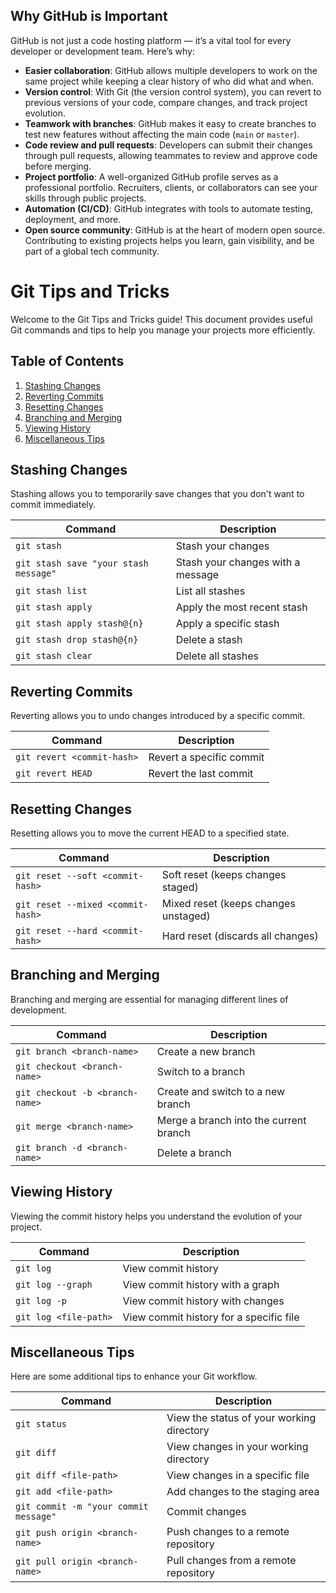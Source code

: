## Why GitHub is Important

GitHub is not just a code hosting platform — it’s a vital tool for every developer or development team. Here’s why:

- **Easier collaboration**: GitHub allows multiple developers to work on the same project while keeping a clear history of who did what and when.
- **Version control**: With Git (the version control system), you can revert to previous versions of your code, compare changes, and track project evolution.
- **Teamwork with branches**: GitHub makes it easy to create branches to test new features without affecting the main code (`main` or `master`).
- **Code review and pull requests**: Developers can submit their changes through pull requests, allowing teammates to review and approve code before merging.
- **Project portfolio**: A well-organized GitHub profile serves as a professional portfolio. Recruiters, clients, or collaborators can see your skills through public projects.
- **Automation (CI/CD)**: GitHub integrates with tools to automate testing, deployment, and more.
- **Open source community**: GitHub is at the heart of modern open source. Contributing to existing projects helps you learn, gain visibility, and be part of a global tech community.

# Git Tips and Tricks

Welcome to the Git Tips and Tricks guide! This document provides useful Git commands and tips to help you manage your projects more efficiently.

## Table of Contents
1. [Stashing Changes](#stashing-changes)
2. [Reverting Commits](#reverting-commits)
3. [Resetting Changes](#resetting-changes)
4. [Branching and Merging](#branching-and-merging)
5. [Viewing History](#viewing-history)
6. [Miscellaneous Tips](#miscellaneous-tips)

## Stashing Changes

Stashing allows you to temporarily save changes that you don't want to commit immediately.

| Command | Description |
|---------|-------------|
| `git stash` | Stash your changes |
| `git stash save "your stash message"` | Stash your changes with a message |
| `git stash list` | List all stashes |
| `git stash apply` | Apply the most recent stash |
| `git stash apply stash@{n}` | Apply a specific stash |
| `git stash drop stash@{n}` | Delete a stash |
| `git stash clear` | Delete all stashes |

## Reverting Commits

Reverting allows you to undo changes introduced by a specific commit.

| Command | Description |
|---------|-------------|
| `git revert <commit-hash>` | Revert a specific commit |
| `git revert HEAD` | Revert the last commit |

## Resetting Changes

Resetting allows you to move the current HEAD to a specified state.

| Command | Description |
|---------|-------------|
| `git reset --soft <commit-hash>` | Soft reset (keeps changes staged) |
| `git reset --mixed <commit-hash>` | Mixed reset (keeps changes unstaged) |
| `git reset --hard <commit-hash>` | Hard reset (discards all changes) |

## Branching and Merging

Branching and merging are essential for managing different lines of development.

| Command | Description |
|---------|-------------|
| `git branch <branch-name>` | Create a new branch |
| `git checkout <branch-name>` | Switch to a branch |
| `git checkout -b <branch-name>` | Create and switch to a new branch |
| `git merge <branch-name>` | Merge a branch into the current branch |
| `git branch -d <branch-name>` | Delete a branch |

## Viewing History

Viewing the commit history helps you understand the evolution of your project.

| Command | Description |
|---------|-------------|
| `git log` | View commit history |
| `git log --graph` | View commit history with a graph |
| `git log -p` | View commit history with changes |
| `git log <file-path>` | View commit history for a specific file |

## Miscellaneous Tips

Here are some additional tips to enhance your Git workflow.

| Command | Description |
|---------|-------------|
| `git status` | View the status of your working directory |
| `git diff` | View changes in your working directory |
| `git diff <file-path>` | View changes in a specific file |
| `git add <file-path>` | Add changes to the staging area |
| `git commit -m "your commit message"` | Commit changes |
| `git push origin <branch-name>` | Push changes to a remote repository |
| `git pull origin <branch-name>` | Pull changes from a remote repository |
